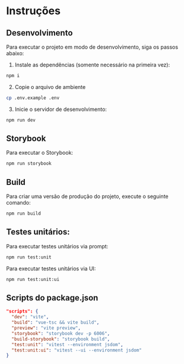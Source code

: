 # Instruções

## Desenvolvimento

Para executar o projeto em modo de desenvolvimento, siga os passos abaixo:

1. Instale as dependências (somente necessário na primeira vez):

```bash
npm i
```


2. Copie o arquivo de ambiente

```bash
cp .env.example .env
```

3. Inicie o servidor de desenvolvimento:

```bash
npm run dev
```

## Storybook

Para executar o Storybook:

```bash
npm run storybook
```

## Build

Para criar uma versão de produção do projeto, execute o seguinte comando:

```bash
npm run build
```

## Testes unitários:

Para executar testes unitários via prompt:

```bash
npm run test:unit
```

Para executar testes unitários via UI:

```bash
npm run test:unit:ui
```

## Scripts do package.json

```json
"scripts": {
  "dev": "vite",
  "build": "vue-tsc && vite build",
  "preview": "vite preview",
  "storybook": "storybook dev -p 6006",
  "build-storybook": "storybook build",
  "test:unit": "vitest --environment jsdom",
  "test:unit:ui": "vitest --ui --environment jsdom"
}
```
